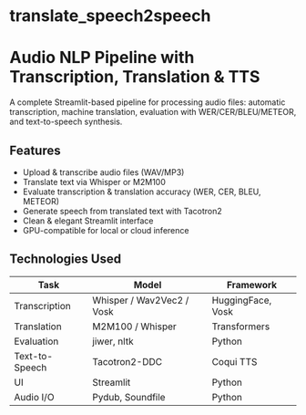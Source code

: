 # translate_speech2speech
# Audio NLP Pipeline with Transcription, Translation & TTS

 A complete Streamlit-based pipeline for processing audio files: automatic transcription, machine translation, evaluation with WER/CER/BLEU/METEOR, and text-to-speech synthesis.

## Features

- Upload & transcribe audio files (WAV/MP3)
- Translate text via Whisper or M2M100
- Evaluate transcription & translation accuracy (WER, CER, BLEU, METEOR)
- Generate speech from translated text with Tacotron2
- Clean & elegant Streamlit interface
- GPU-compatible for local or cloud inference

## Technologies Used

| Task            | Model                     | Framework |
|-----------------|---------------------------|-----------|
| Transcription   | Whisper / Wav2Vec2 / Vosk | HuggingFace, Vosk |
| Translation     | M2M100 / Whisper          | Transformers |
| Evaluation      | jiwer, nltk               | Python |
| Text-to-Speech  | Tacotron2-DDC             | Coqui TTS |
| UI              | Streamlit                 | Python |
| Audio I/O       | Pydub, Soundfile          | Python |

